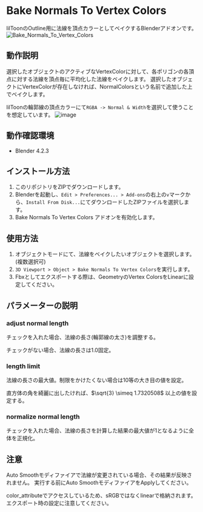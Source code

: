 # Bake Normals To Vertex Colors
lilToonのOutline用に法線を頂点カラーとしてベイクするBlenderアドオンです。
![Bake_Normals_To_Vertex_Colors](https://github.com/user-attachments/assets/88823d00-2071-4d31-a381-83c38efed411)

## 動作説明
選択したオブジェクトのアクティブなVertexColorに対して、各ポリゴンの各頂点に対する法線を頂点毎に平均化した法線をベイクします。
選択したオブジェクトにVertexColorが存在しなければ、NormalColorsという名前で追加した上でベイクします。

lilToonの輪郭線の頂点カラーにて`RGBA -> Normal & Width`を選択して使うことを想定しています。
![image](https://github.com/user-attachments/assets/618e4e60-4eb8-416e-bf90-ba90d03f7e76)


## 動作確認環境
* Blender 4.2.3

## インストール方法
1. このリポジトリをZIPでダウンロードします。
2. Blenderを起動し、`Edit > Preferences... > Add-ons`の右上の`v`マークから、`Install From Disk...`にてダウンロードしたZIPファイルを選択します。
3. Bake Normals To Vertex Colors アドオンを有効化します。

## 使用方法
1. オブジェクトモードにて、法線をベイクしたいオブジェクトを選択します。(複数選択可)
2. `3D Viewport > Object > Bake Normals To Vertex Colors`を実行します。
3. Fbxとしてエクスポートする際は、GeometryのVertex ColorsをLinearに設定してください。

## パラメーターの説明
### adjust normal length
チェックを入れた場合、法線の長さ(輪郭線の太さ)を調整する。

チェックがない場合、法線の長さは1.0固定。

### length limit
法線の長さの最大値。制限をかけたくない場合は10等の大き目の値を設定。

直方体の角を綺麗に出したければ、$`\sqrt{3} \simeq 1.7320508`$ 以上の値を設定する。

### normalize normal length
チェックを入れた場合、法線の長さを計算した結果の最大値が1となるように全体を正規化。

## 注意
Auto Smoothモディファイアで法線が変更されている場合、その結果が反映されません。
実行する前にAuto SmoothモディファイアをApplyしてください。

color_attributeでアクセスしているため、sRGBではなくlinearで格納されます。エクスポート時の設定に注意してください。
